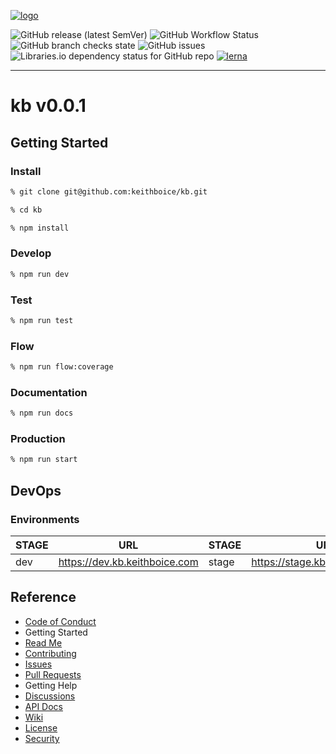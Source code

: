 [![logo](https://keithboice.github.io/.github/assets/logo.png)](https://raw.githubusercontent.com/keithboice/.github/docs/assets/logo.png)

![GitHub release (latest SemVer)](https://img.shields.io/github/v/release/keithboice/kb?sort=semver&style=for-the-badge)
![GitHub Workflow Status](https://img.shields.io/github/workflow/status/keithboice/kb/ci?style=for-the-badge)
![GitHub branch checks state](https://img.shields.io/github/checks-status/keithboice/kb/main?style=for-the-badge)
![GitHub issues](https://img.shields.io/github/issues-raw/keithboice/kb?style=for-the-badge)
![Libraries.io dependency status for GitHub repo](https://img.shields.io/librariesio/github/keithboice/kb?style=for-the-badge)
[![lerna](https://img.shields.io/badge/maintained%20with-lerna-cc00ff.svg?style=for-the-badge)](https://lerna.js.org/)



-------

# kb v0.0.1

## Getting Started

### Install

```bash
% git clone git@github.com:keithboice/kb.git

% cd kb

% npm install
```

### Develop

```bash
% npm run dev
```

### Test

```bash
% npm run test
```

### Flow

```bash
% npm run flow:coverage
```

### Documentation

```bash
% npm run docs
```

### Production

```bash
% npm run start
```

## DevOps

### Environments

| STAGE | URL                                                   | STAGE | URL                                                     | STAGE | URL                                                   |
| ----- | ----------------------------------------------------- | ----- | ------------------------------------------------------- | ----- | ----------------------------------------------------- |
| dev   | https://dev.kb.keithboice.com | stage | https://stage.kb.keithboice.com | prod  | https://www.kb.keithboice.com |

## Reference

-   [Code of Conduct](https://github.com/keithboice/kb/CODE_OF_CONDUCT)
-   Getting Started
-   [Read Me](https://github.com/keithboice/kb/README)
-   [Contributing](https://github.com/keithboice/kb/CONTRIBUTING)
-   [Issues](https://github.com/keithboice/kb/issues)
-   [Pull Requests](https://github.com/keithboice/kb/pulls)
-   Getting Help
-   [Discussions](https://github.com/keithboice/kb/discussions)
-   [API Docs](https://github.com/keithboice/kb/docs)
-   [Wiki](https://github.com/keithboice/kb/wiki)
-   [License](https://github.com/keithboice/kb/LICENSE)
-   [Security](https://github.com/keithboice/kb/SECURITY)